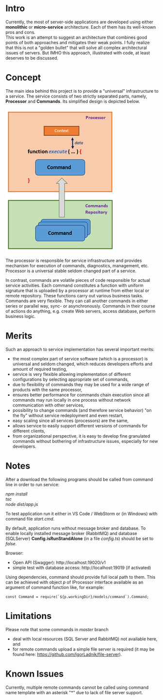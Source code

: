# Intro

Currently, the most of server-side applications are developed using either **monolithic** or **micro-service** architecture.
Each of them has its well-known pros and cons.  
This work is an attempt to suggest an architecture that combines good points of both approaches and mitigates their weak points.
I fully realize that this is not a "golden bullet" that will solve all complex architectural issues of servers.
But IMHO this approach, illustrated with code, at least deserves to be discussed.  

# Concept

The main idea behind this project is to provide a "universal" infrastructure to a service.
The service consists of two strictly separated parts, namely, **Processor** and **Commands**.
Its simplified design is depicted below.

![Processor-Commands Schema](/images/Processor-Commands%20Schema.png)

The processor is responsible for service infrastructure and provides mechanism for execution of commands, diagnostics, management, etc.
Processor is a universal stable seldom changed part of a service.

In contrast, commands are volatile pieces of code responsible for actual service activities.
Each command constitutes a function with uniform signature that is uploaded by a processor at runtime from either local or remote repository.
These functions carry out various business tasks.
Commands are very flexible.
They can call another commands in either series or parallel way, sync- or asynchronously.
Commands in their course of actions do anything, e.g. create Web servers, access database, perform business logic.

# Merits

Such an approach to service implementation has several important merits:<br/>
- the most complex part of service software (which is a processor) is universal and seldom changed, which reduces developers efforts and amount of required testing,<br/>
- service is very flexible allowing implementation of different configurations by selecting appropriate set of commands,<br/>
- due to flexibility of commands they may be used for a wide range of products with the same processor,
- ensures better performance for commands chain execution since all commands may run locally in one process without network communication with other services,<br/>
- possibility to change commands (and therefore service behavior) "on the fly" without service redeployment and even restart,<br/>
- easy scaling since all services (processors) are the same,<br/>
- allows service to easily support different versions of commands for different clients,<br/>
- from organizational perspective, it is easy to develop fine granulated commands without bothering of infrastructure issues, especially for new developers.<br/>

# Notes

After a download the following programs should be called from command line in order to run service:<br/>

<i>npm install</i><br/>
<i>tsc</i><br/>
<i>node dist/app.js</i><br/>

To test application run it either in VS Code / WebStorm or (in Windows) with command file <i>start.cmd</i>.<br/>

By default, application runs without message broker and database.
To enable locally installed message broker (RabbitMQ) and database (SQLServer) 
**Config.isRunStandAlone** (in a file *config.ts*) should be set to *false*.

Browser:<br/>
- Open API (Swagger):               http://localhost:19020/v1
- simple test with database access: http://localhost:19019 (if activated)

Using dependencies, command should provide full local path to them.
This can be achieved with object <i>p</i> of IProcessor interface available as an argument of command function like, for example:<br/>

    const Command = require(`${p.workingDir}/models/command`).Command;

# Limitations

Please note that some commands in <i>master</i> branch 
- deal with local resources (SQL Server and RabbitMQ) not available here, and<br/>
- for remote commands upload a simple file server is required (it may be found here: https://github.com/IgorLadnik/file-server).

# Known Issues

Currently, multiple remote commands cannot be called using command name template with an asterisk "*" due to lack of file server support.
